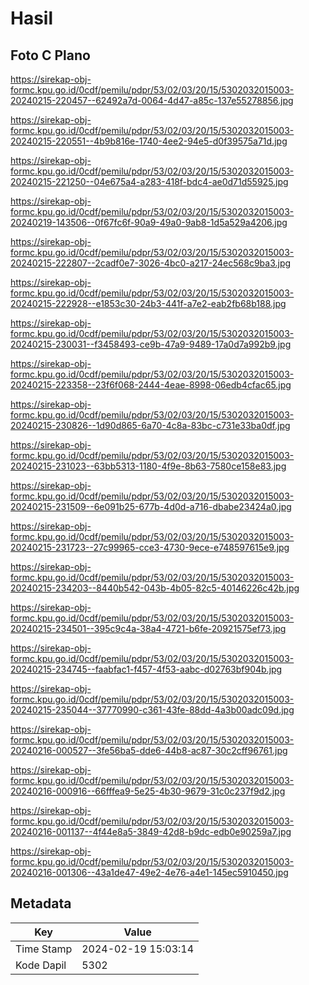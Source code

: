 # Hasil

## Foto C Plano

https://sirekap-obj-formc.kpu.go.id/0cdf/pemilu/pdpr/53/02/03/20/15/5302032015003-20240215-220457--62492a7d-0064-4d47-a85c-137e55278856.jpg

https://sirekap-obj-formc.kpu.go.id/0cdf/pemilu/pdpr/53/02/03/20/15/5302032015003-20240215-220551--4b9b816e-1740-4ee2-94e5-d0f39575a71d.jpg

https://sirekap-obj-formc.kpu.go.id/0cdf/pemilu/pdpr/53/02/03/20/15/5302032015003-20240215-221250--04e675a4-a283-418f-bdc4-ae0d71d55925.jpg

https://sirekap-obj-formc.kpu.go.id/0cdf/pemilu/pdpr/53/02/03/20/15/5302032015003-20240219-143506--0f67fc6f-90a9-49a0-9ab8-1d5a529a4206.jpg

https://sirekap-obj-formc.kpu.go.id/0cdf/pemilu/pdpr/53/02/03/20/15/5302032015003-20240215-222807--2cadf0e7-3026-4bc0-a217-24ec568c9ba3.jpg

https://sirekap-obj-formc.kpu.go.id/0cdf/pemilu/pdpr/53/02/03/20/15/5302032015003-20240215-222928--e1853c30-24b3-441f-a7e2-eab2fb68b188.jpg

https://sirekap-obj-formc.kpu.go.id/0cdf/pemilu/pdpr/53/02/03/20/15/5302032015003-20240215-230031--f3458493-ce9b-47a9-9489-17a0d7a992b9.jpg

https://sirekap-obj-formc.kpu.go.id/0cdf/pemilu/pdpr/53/02/03/20/15/5302032015003-20240215-223358--23f6f068-2444-4eae-8998-06edb4cfac65.jpg

https://sirekap-obj-formc.kpu.go.id/0cdf/pemilu/pdpr/53/02/03/20/15/5302032015003-20240215-230826--1d90d865-6a70-4c8a-83bc-c731e33ba0df.jpg

https://sirekap-obj-formc.kpu.go.id/0cdf/pemilu/pdpr/53/02/03/20/15/5302032015003-20240215-231023--63bb5313-1180-4f9e-8b63-7580ce158e83.jpg

https://sirekap-obj-formc.kpu.go.id/0cdf/pemilu/pdpr/53/02/03/20/15/5302032015003-20240215-231509--6e091b25-677b-4d0d-a716-dbabe23424a0.jpg

https://sirekap-obj-formc.kpu.go.id/0cdf/pemilu/pdpr/53/02/03/20/15/5302032015003-20240215-231723--27c99965-cce3-4730-9ece-e748597615e9.jpg

https://sirekap-obj-formc.kpu.go.id/0cdf/pemilu/pdpr/53/02/03/20/15/5302032015003-20240215-234203--8440b542-043b-4b05-82c5-40146226c42b.jpg

https://sirekap-obj-formc.kpu.go.id/0cdf/pemilu/pdpr/53/02/03/20/15/5302032015003-20240215-234501--395c9c4a-38a4-4721-b6fe-20921575ef73.jpg

https://sirekap-obj-formc.kpu.go.id/0cdf/pemilu/pdpr/53/02/03/20/15/5302032015003-20240215-234745--faabfac1-f457-4f53-aabc-d02763bf904b.jpg

https://sirekap-obj-formc.kpu.go.id/0cdf/pemilu/pdpr/53/02/03/20/15/5302032015003-20240215-235044--37770990-c361-43fe-88dd-4a3b00adc09d.jpg

https://sirekap-obj-formc.kpu.go.id/0cdf/pemilu/pdpr/53/02/03/20/15/5302032015003-20240216-000527--3fe56ba5-dde6-44b8-ac87-30c2cff96761.jpg

https://sirekap-obj-formc.kpu.go.id/0cdf/pemilu/pdpr/53/02/03/20/15/5302032015003-20240216-000916--66fffea9-5e25-4b30-9679-31c0c237f9d2.jpg

https://sirekap-obj-formc.kpu.go.id/0cdf/pemilu/pdpr/53/02/03/20/15/5302032015003-20240216-001137--4f44e8a5-3849-42d8-b9dc-edb0e90259a7.jpg

https://sirekap-obj-formc.kpu.go.id/0cdf/pemilu/pdpr/53/02/03/20/15/5302032015003-20240216-001306--43a1de47-49e2-4e76-a4e1-145ec5910450.jpg


## Metadata

| Key        | Value               |
| ---------- | ------------------- |
| Time Stamp | 2024-02-19 15:03:14 |
| Kode Dapil | 5302                |




